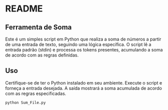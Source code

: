 # README

## Ferramenta de Soma

Este é um simples script em Python que realiza a soma de números a partir de uma entrada de texto, seguindo uma lógica específica. O script lê a entrada padrão (stdin) e processa os tokens presentes, acumulando a soma de acordo com as regras definidas.

## Uso

Certifique-se de ter o Python instalado em seu ambiente. Execute o script e forneça a entrada desejada. A saída mostrará a soma acumulada de acordo com as regras especificadas.

```bash
python Sum_File.py
